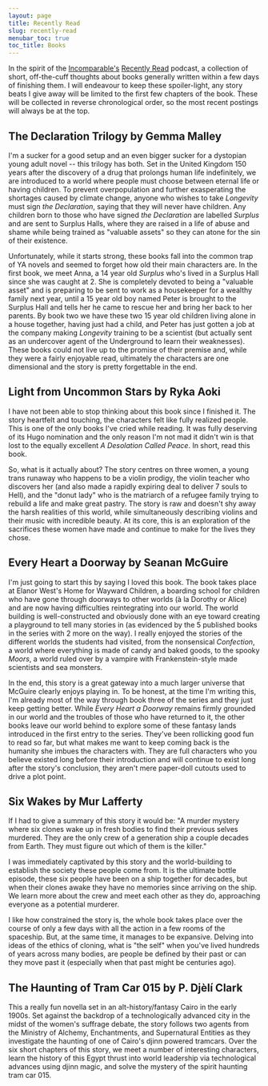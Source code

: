 ```yaml
---
layout: page
title: Recently Read
slug: recently-read
menubar_toc: true
toc_title: Books
---
```


In the spirit of the [Incomparable's](https://www.theincomparable.com/) [Recently Read](https://www.theincomparable.com/recentlyread/) podcast, a collection of short, off-the-cuff thoughts about books generally written within a few days of finishing them. 
I will endeavour to keep these spoiler-light, any story beats I give away will be limited to the first few chapters of the book. 
These will be collected in reverse chronological order, so the most recent postings will always be at the top. 

## The Declaration Trilogy by Gemma Malley

I'm a sucker for a good setup and an even bigger sucker for a dystopian young adult novel -- this trilogy has both.
Set in the United Kingdom 150 years after the discovery of a drug that prolongs human life indefinitely, we are introduced to a world where people must choose between eternal life or having children.
To prevent overpopulation and further exasperating the shortages caused by climate change, anyone who wishes to take *Longevity* must sign *the Declaration*, saying that they will never have children.
Any children born to those who have signed *the Declaration* are labelled *Surplus* and are sent to Surplus Halls, where they are raised in a life of abuse and shame while being trained as "valuable assets" so they can atone for the sin of their existence. 

Unfortunately, while it starts strong, these books fall into the common trap of YA novels and seemed to forget how old their main characters are. 
In the first book, we meet Anna, a 14 year old *Surplus* who's lived in a Surplus Hall since she was caught at 2. 
She is completely devoted to being a "valuable asset" and is preparing to be sent to work as a housekeeper for a wealthy family next year, until a 15 year old boy named Peter is brought to the Surplus Hall and tells her he came to rescue her and bring her back to her parents.
By book two we have these two 15 year old children living alone in a house together, having just had a child, and Peter has just gotten a job at the company making *Longevity* training to be a scientist (but actually sent as an undercover agent of the Underground to learn their weaknesses).
These books could not live up to the promise of their premise and, while they were a fairly enjoyable read, ultimately the characters are one dimensional and the story is pretty forgettable in the end. 

## Light from Uncommon Stars by Ryka Aoki

I have not been able to stop thinking about this book since I finished it.
The story heartfelt and touching, the characters felt like fully realized people.
This is one of the only books I've cried while reading. 
It was fully deserving of its Hugo nomination and the only reason I'm not mad it didn't win is that lost to the equally excellent *A Desolation Called Peace*.
In short, read this book.

So, what is it actually about?
The story centres on three women, a young trans runaway who happens to be a violin prodigy, the violin teacher who discovers her (and also made a rapidly expiring deal to deliver 7 souls to Hell), and the "donut lady" who is the matriarch of a refugee family trying to rebuild a life and make great pastry. 
The story is raw and doesn't shy away the harsh realities of this world, while simultaneously describing violins and their music with incredible beauty.
At its core, this is an exploration of the sacrifices these women have made and continue to make for the lives they chose. 

## Every Heart a Doorway by Seanan McGuire

I'm just going to start this by saying I loved this book.
The book takes place at Elanor West's Home for Wayward Children, a boarding school for children who have gone through doorways to other worlds (à la Dorothy or Alice) and are now having difficulties reintegrating into our world.
The world building is well-constructed and obviously done with an eye toward creating a playground to tell many stories in (as evidenced by the 5 published books in the series with 2 more on the way). 
I really enjoyed the stories of the different worlds the students had visited, from the nonsensical *Confection*, a world where everything is made of candy and baked goods, to the spooky *Moors*, a world ruled over by a vampire with Frankenstein-style made scientists and sea monsters.

In the end, this story is a great gateway into a much larger universe that McGuire clearly enjoys playing in.
To be honest, at the time I'm writing this, I'm already most of the way through book three of the series and they just keep getting better.
While *Every Heart a Doorway* remains firmly grounded in our world and the troubles of those who have returned to it, the other books leave our world behind to explore some of these fantasy lands introduced in the first entry to the series.
They've been rollicking good fun to read so far, but what makes me want to keep coming back is the humanity she imbues the characters with.
They are full characters who you believe existed long before their introduction and will continue to exist long after the story's conclusion, they aren't mere paper-doll cutouts used to drive a plot point. 

## Six Wakes by Mur Lafferty

If I had to give a summary of this story it would be: 
"A murder mystery where six clones wake up in fresh bodies to find their previous selves murdered. 
They are the only crew of a generation ship a couple decades from Earth. 
They must figure out which of them is the killer."

I was immediately captivated by this story and the world-building to establish the society these people come from. 
It is the ultimate bottle episode, these six people have been on a ship together for decades, but when their clones awake they have no memories since arriving on the ship.
We learn more about the crew and meet each other as they do, approaching everyone as a potential murderer. 

I like how constrained the story is, the whole book takes place over the course of only a few days with all the action in a few rooms of the spaceship. 
But, at the same time, it manages to be expansive.
Delving into ideas of the ethics of cloning, what is "the self" when you've lived hundreds of years across many bodies, are people be defined by their past or can they move past it (especially when that past might be centuries ago).

## The Haunting of Tram Car 015 by P. Djèlí Clark

This a really fun novella set in an alt-history/fantasy Cairo in the early 1900s.
Set against the backdrop of a technologically advanced city in the midst of the women's suffrage debate, the story follows two agents from the Ministry of Alchemy, Enchantments, and Supernatural Entities as they investigate the haunting of one of Cairo's djinn powered tramcars. 
Over the six short chapters of this story, we meet a number of interesting characters, learn the history of this Egypt thrust into world leadership via technological advances using djinn magic, and solve the mystery of the spirit haunting tram car 015. 

